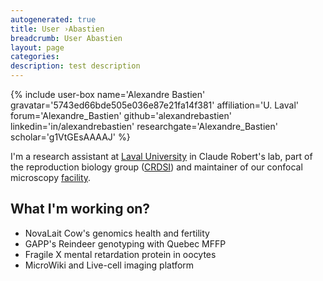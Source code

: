 ```yaml
---
autogenerated: true
title: User ›Abastien
breadcrumb: User Abastien
layout: page
categories: 
description: test description
---
```


{% include user-box name='Alexandre Bastien' gravatar='5743ed66bde505e036e87e21fa14f381' affiliation='U. Laval' forum='Alexandre\_Bastien' github='alexandrebastien' linkedin='in/alexandrebastien' researchgate='Alexandre\_Bastien' scholar='g1VtGEsAAAAJ' %}

I'm a research assistant at [Laval University](https://www.ulaval.ca/) in Claude Robert's lab, part of the reproduction biology group ([CRDSI](http://www.crdsi.ulaval.ca/)) and maintainer of our confocal microscopy [facility](http://www.microwiki.fsaa.ulaval.ca).

What I'm working on?
--------------------

-   NovaLait Cow's genomics health and fertility
-   GAPP's Reindeer genotyping with Quebec MFFP
-   Fragile X mental retardation protein in oocytes
-   MicroWiki and Live-cell imaging platform

